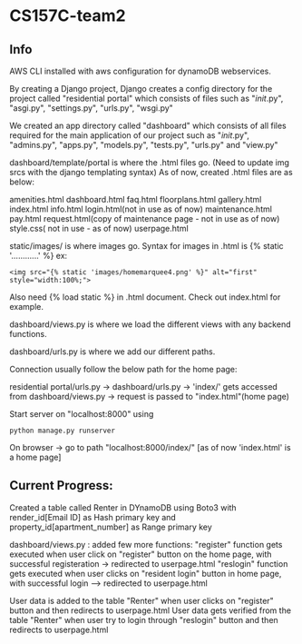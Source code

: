 # CS157C-team2

## Info
AWS CLI installed with aws configuration for dynamoDB webservices.

By creating a Django project, Django creates a config directory for the project called "residential portal" which consists of files such as "_init_.py", "asgi.py", "settings.py", "urls.py", "wsgi.py"

We created an app directory called "dashboard" which consists of all files required for the main application of our project such as "_init_.py", "admins.py", "apps.py", "models.py", "tests.py", "urls.py" and "view.py"

dashboard/template/portal is where the .html files go. (Need to update img srcs with the django templating syntax)
As of now, created .html files are as below:

amenities.html
dashboard.html
faq.html
floorplans.html
gallery.html
index.html
info.html
login.html(not in use as of now)
maintenance.html
pay.html
request.html(copy of maintenance page -  not in use as of now)
style.css( not in use - as of now)
userpage.html


static/images/ is where images go. Syntax for images in .html is {% static '............' %} ex:
```
<img src="{% static 'images/homemarquee4.png' %}" alt="first" style="width:100%;">
```

Also need {% load static %} in .html document. Check out index.html for example.

dashboard/views.py is where we load the different views with any backend functions.

dashboard/urls.py is where we add our different paths.

Connection usually follow the below path for the home page:

residential portal/urls.py -> dashboard/urls.py -> 'index/' gets accessed from dashboard/views.py -> request is passed to "index.html"(home page)

Start server on "localhost:8000" using 

```
python manage.py runserver

```

On browser -> go to path "localhost:8000/index/" [as of now 'index.html' is a home page]


## Current Progress:

Created a table called Renter in DYnamoDB using Boto3 with render_id[Email ID] as Hash primary key and property_id[apartment_number] as Range primary key

dashboard/views.py : added few more functions:
			"register" function gets executed when user click on "register" button on the home page, with successful registeration -> redirected to userpage.html
			"reslogin" function gets executed when user clicks on "resident login" button in home page, with successful login --> redirected to userpage.html

User data is added to the table "Renter" when user clicks on "register" button and then redirects to userpage.html
User data gets verified from the table "Renter" when user try to login through "reslogin" button and then redirects to userpage.html

